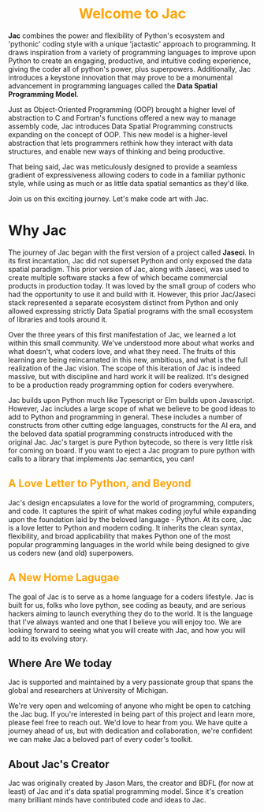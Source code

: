 <h1 style="color: orange; font-weight: bold; text-align: center;">Welcome to Jac</h1>

**Jac** combines the power and flexibility of Python's ecosystem and 'pythonic' coding style with a unique 'jactastic' approach to programming. It draws inspiration from a variety of programming languages to improve upon Python to create an engaging, productive, and intuitive coding experience, giving the coder all of python's power, plus superpowers. Additionally, Jac introduces a keystone innovation that may prove to be a monumental advancement in programming languages called the **Data Spatial Programming Model**.

Just as Object-Oriented Programming (OOP) brought a higher level of abstraction to C and Fortran's functions offered a new way to manage assembly code, Jac introduces Data Spatial Programming constructs expanding on the concept of OOP. This new model is a higher-level abstraction that lets programmers rethink how they interact with data structures, and enable new ways of thinking and being productive.

That being said, Jac was meticulously designed to provide a seamless gradient of expressiveness allowing coders to code in a familiar pythonic style, while using as much or as little data spatial semantics as they'd like.

Join us on this exciting journey. Let's make code art with Jac.

# Why Jac

The journey of Jac began with the first version of a project called **Jaseci**. In its first incantation, Jac did not superset Python and only exposed the data spatial paradigm. This prior version of Jac, along with Jaseci, was used to create multiple software stacks a few of which became commercial products in production today. It was loved by the small group of coders who had the opportunity to use it and build with it. However, this prior Jac/Jaseci stack represented a separate ecosystem distinct from Python and only allowed expressing strictly Data Spatial programs with the small ecosystem of libraries and tools around it.

Over the three years of this first manifestation of Jac, we learned a lot within this small community. We've understood more about what works and what doesn't, what coders love, and what they need. The fruits of this learning are being reincarnated in this new, ambitious, and what is the full realization of the Jac vision.
The scope of this iteration of Jac is indeed massive, but with discipline and hard work it will be realized. It's designed to be a production ready programming option for coders everywhere.

Jac builds upon Python much like Typescript or Elm builds upon Javascript. However, Jac includes a large scope of what we believe to be good ideas to add to Python and programming in general. These includes a number of constructs from other cutting edge languages, constructs for the AI era, and the beloved data spatial programming constructs introduced with the original Jac. Jac's target is pure Python bytecode, so there is very little risk for coming on board. If you want to eject a Jac program to pure python with calls to a library that implements Jac semantics, you can!

## <span style="color: orange;">A Love Letter to Python, and Beyond</span>
Jac's design encapsulates a love for the world of programming, computers, and code. It captures the spirit of what makes coding joyful while expanding upon the foundation laid by the beloved language - Python. At its core, Jac is a love letter to Python and modern coding. It inherits the clean syntax, flexibility, and broad applicability that makes Python one of the most popular programming languages in the world while being designed to give us coders new (and old) superpowers.

## <span style="color: orange;">A New Home Lagugae</span>

The goal of Jac is to serve as a home language for a coders lifestyle. Jac is built for us, folks who love python, see coding as beauty, and are serious hackers aiming to launch everything they do to the world. It is the language that I've always wanted and one that I believe you will enjoy too. We are looking forward to seeing what you will create with Jac, and how you will add to its evolving story.


## Where Are We today

Jac is supported and maintained by a very passionate group that spans the global and researchers at University of Michigan.

We're very open and welcoming of anyone who might be open to catching the Jac bug. If you're interested in being part of this project and learn more, please feel free to reach out. We'd love to hear from you. We have quite a journey ahead of us, but with dedication and collaboration, we're confident we can make Jac a beloved part of every coder's toolkit.

## About Jac's Creator

Jac was originally created by Jason Mars, the creator and BDFL (for now at least) of Jac and it's data spatial programming model. Since it's creation many brilliant minds have contributed code and ideas to Jac.
